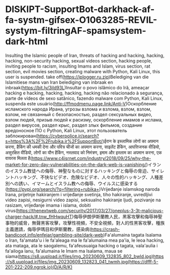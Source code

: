 # DISKIPT-SupportBot-darkhack-af-fa-systm-gifsex-O1063285-REVIL-systym-filtringAF-spamsystem-dark-html

Insulting the Islamic people of Iran, threats of hacking and hacking, hacking, hacking, non-security hacking, sexual videos section, hacking people, inviting people to racism, insulting Imams and Islam, virus section, rat section, evil movies section, creating malware with Python, Kali Linux, this user is suspended. take off(https://iplogger.ru.zip)Belediging van die Islamitiese mans van Iran belediging van inbraak en inbraak(https://bit.ly/3ild93L)Insultar o povo islâmico do Irã, ameaçar hacking e hacking, hacking, hacking, hacking não relacionado à segurança, parte de vídeos de sexo satânico, fazendo malware com Python, Kali Linux, suspenda este usuário(http://ffmodmenu.page.link/Anti-V)Оскорбление исламского народа Ирана, угрозы взлома и взлома, взлом, взлом, взлом, не связанный с безопасностью, раздел сексуальных видео, взлом людей, призыв людей к расизму, оскорбление имамов и ислама, раздел вирусов, раздел крыс, раздел злых фильмов, создание вредоносное ПО с Python, Kali Linux, этот пользователь заблокирован(https://cyberpolice.ir/search?s=https%3A%2F%2Frubika.ir%2FSupportBot/)ईरान के इस्लामिक लोगों का अपमान करना, हैकिंग की धमकी देना और पवित्र चीजों का अपमान करना, साइलेंट हैकिंग, आपत्तिजनक वीडियो, असुरक्षित वीडियो, लोगों का यौन हैकिंग, नस्लवाद को निमंत्रण, इमाम और इस्लाम का अपमान करना, एक वायरस मिलता है(https://www.c4isrnet.com/industry/2018/09/25/why-the-market-for-zero-day-vulnerabilities-on-the-dark-web-is-vanishing/)イランのイスラム教徒への侮辱、神聖なものに対するハッキングと侮辱の脅迫、サイレントハッキング、不快なビデオ、危険なビデオ、人々の性的ハッキング、人種差別への誘い、イマームとイスラム教への侮辱、ウイルスに感染する(https://pypi.org/search/?q=filtering+rubika+)Vrijeđanje islamskog naroda Irana, prijetnje hakiranjem i vrijeđanje svetinja, tiho hakiranje, uvredljivi video zapisi, nesigurni video zapisi, seksualno hakiranje ljudi, pozivanje na rasizam, vrijeđanje imama i islama, dobiti virus(https://thenextweb.com/security/2017/03/27/oneplus-3-3t-malicious-charger-hack/#.tnw_fHHwquHT)侮辱伊朗伊斯蘭教人民，黑客攻擊和侮辱神聖事物的威脅，無聲黑客攻擊，攻擊性視頻，不安全視頻，對人的性黑客攻擊，種族主義邀請，侮辱伊瑪目和伊斯蘭教，感染病(https://crash-bandicoot.info/enfejar/gambling-site/dark-web)Fa'alumaina tagata Isalama o Iran, fa'amata'u i le fa'aleaga ma le fa'alumaina mea pa'ia, le leoa hacking, ata mataga, ata le saogalemu, fa'afeusuaiga hacking o tagata, vala'aulia i fa'ailoga lanu, fa'alumaina le Imam ma Isalama, maua se siama(https://s8.uupload.ir/files/img_20230609_132835_802_bwld.jpg)https://s8.uupload.ir/files/img_20230609_132823_041_twmh.jpg(https://dfff-5-201-222-209.ngrok.io)(D/A/R/K)
